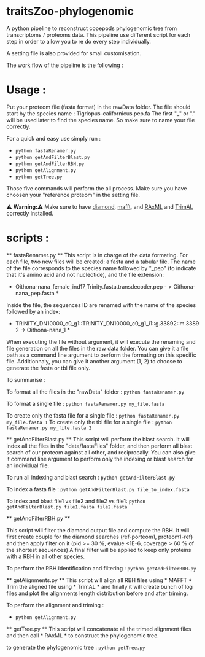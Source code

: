 # traitsZoo-phylogenomic
A python pipeline to reconstruct copepods phylogenomic tree from transcriptoms / proteoms data.
This pipeline use different script for each step in order to allow you to re do every step individually.

A setting file is also provided  for small customisation.

The work flow of the pipeline is the following :

# Usage :
Put your proteom file (fasta format) in the rawData folder.
The file should start by the species name :
Tigriopus-californicus.pep.fa
The first "_" or "." will be used later to find the species name. So make sure to name your file correctly.

For a quick and easy use simply run :
- `python fastaRenamer.py`
- `python getAndFilterBlast.py`
- `python getAndFilterRBH.py`
- `python getAlignment.py`
- `python getTree.py`

Those five commands will perform the all process.
Make sure you have choosen your "reference proteom" in the setting file.

⚠️ **Warning:**⚠️ 
Make sure to have [diamond](https://github.com/bbuchfink/diamond), [mafft](https://mafft.cbrc.jp/alignment/software/), and [RAxML](https://github.com/stamatak/standard-RAxML) and [TrimAL](https://github.com/inab/trimal) correctly installed.

# scripts :

** fastaRenamer.py **
This script is in charge of the data formating.
For each file, two new files will be created: a fasta and a tabular file. The name of the file corresponds to the species name followed by "_pep" (to indicate that it's amino acid and not nucleotide), and the file extension:
* Oithona-nana_female_ind17_Trinity.fasta.transdecoder.pep - > Oithona-nana_pep.fasta *

Inside the file, the sequences ID are renamed with the name of the species followed by an index:
* TRINITY_DN10000_c0_g1::TRINITY_DN10000_c0_g1_i1::g.33892::m.33892 -> Oithona-nana_1 *

When executing the file without argument, it will execute the renaming and file generation on all the files in the raw data folder. 
You can give it a file path as a command line argument to perform the formating on this specific file.
Additionnaly, you can give it another argument (1, 2) to choose to generate the fasta or tbl file only.

To summarise :

To format all the files in the "rawData" folder :
`python fastaRenamer.py`

To format a single file :
`python fastaRenamer.py my_file.fasta`

To create only the fasta file for a single file :
`python fastaRenamer.py my_file.fasta 1`
To create only the tbl file for a single file :
`python fastaRenamer.py my_file.fasta 2`


** getAndFilterBlast.py **
This script will perform the blast search.
It will index all the files in the "data/fastaFiles" folder, and then perform all blast search of our proteom against all other, and reciprocally.
You can also give it command line argument to perform only the indexing or blast search for an individual file.

To run all indexing and blast search :
`python getAndFilterBlast.py`

To index a fasta file :
`python getAndFilterBlast.py file_to_index.fasta`

To index and blast file1 vs file2 and file2 vs file1:
`python getAndFilterBlast.py file1.fasta file2.fasta`

** getAndFilterRBH.py **


This script will filter the diamond output file and compute the RBH.
It will first create couple for the diamond searches (ref-porteom1, proteom1-ref) and then apply filter on it (pid >= 30 %, evalue <1E-6, coverage > 60 % of the shortest sequences)
A final filter will be applied to keep only proteins with a RBH in all other species.


To perform the RBH identification and filtering :
`python getAndFilterRBH.py`

** getAlignments.py **
This script will align all RBH files using * MAFFT * Trim the aligned file using * TrimAL * and finally it will create bunch of log files and plot the alignments length distribution before and after triming.

To perform the alignment and triming : 
- `python getAlignment.py`

** getTree.py **
This script will concatenate all the trimed alignment files and then call * RAxML * to construct the phylogenomic tree.

to generate the phylogenomic tree :
`python getTree.py`